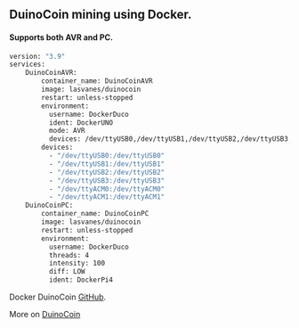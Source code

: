 ## DuinoCoin mining using Docker.
#### Supports both AVR and PC.

```sh
version: "3.9"
services:
    DuinoCoinAVR:
        container_name: DuinoCoinAVR
        image: lasvanes/duinocoin
        restart: unless-stopped
        environment:
          username: DockerDuco
          ident: DockerUNO
          mode: AVR
          devices: /dev/ttyUSB0,/dev/ttyUSB1,/dev/ttyUSB2,/dev/ttyUSB3,/dev/ttyACM0,/dev/ttyACM1
        devices:
          - "/dev/ttyUSB0:/dev/ttyUSB0"
          - "/dev/ttyUSB1:/dev/ttyUSB1"
          - "/dev/ttyUSB2:/dev/ttyUSB2"
          - "/dev/ttyUSB3:/dev/ttyUSB3"
          - "/dev/ttyACM0:/dev/ttyACM0"
          - "/dev/ttyACM1:/dev/ttyACM1"
    DuinoCoinPC:
        container_name: DuinoCoinPC
        image: lasvanes/duinocoin
        restart: unless-stopped
        environment:
          username: DockerDuco
          threads: 4
          intensity: 100
          diff: LOW
          ident: DockerPi4
```


Docker DuinoCoin [GitHub](https://github.com/Lanjelin/docker-tinker/tree/main/duinocoin).

More on [DuinoCoin](https://github.com/revoxhere/duino-coin#readme)
